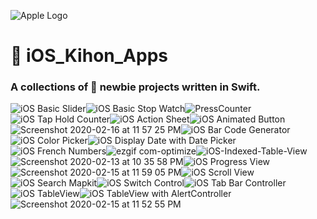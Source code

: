 ![Apple Logo](https://user-images.githubusercontent.com/45048950/73131198-bca1e580-4041-11ea-8f8d-ebfd844f0e64.png)

# 📲 iOS_Kihon_Apps 

### A collections of  newbie projects written in Swift.

![iOS Basic Slider](https://user-images.githubusercontent.com/45048950/74608847-78c16e00-511f-11ea-923e-814464a5c4aa.gif)![iOS Basic Stop Watch](https://user-images.githubusercontent.com/45048950/74952604-74f15c80-543b-11ea-8946-fbcbd8cbde78.gif)![PressCounter](https://user-images.githubusercontent.com/45048950/74591290-af30b780-5051-11ea-93de-7d8b997667b5.gif)![iOS Tap   Hold Counter](https://user-images.githubusercontent.com/45048950/74591404-ae4c5580-5052-11ea-8104-590e62f08de0.gif)![iOS Action Sheet](https://user-images.githubusercontent.com/45048950/74759582-f3bb8d80-52b3-11ea-8dc7-43e4433c7fc5.gif)![iOS Animated Button](https://user-images.githubusercontent.com/45048950/77666890-7d016680-6fbc-11ea-93f8-66ffa8af0dfe.gif)![Screenshot 2020-02-16 at 11 57 25 PM](https://user-images.githubusercontent.com/45048950/74608013-a0610800-5118-11ea-819e-7d9b63ca3fdf.png)![iOS Bar Code Generator](https://user-images.githubusercontent.com/45048950/77667549-52fc7400-6fbd-11ea-8cf5-21110970a871.gif)![iOS Color Picker](https://user-images.githubusercontent.com/45048950/74106615-61283980-4ba3-11ea-969c-9f1923bee626.gif)![iOS Display Date with Date Picker](https://user-images.githubusercontent.com/45048950/75630904-7552da00-5c29-11ea-8d02-f42ea6185a76.gif)![iOS French Numbers](https://user-images.githubusercontent.com/45048950/74254395-5d272380-4d2b-11ea-9154-9c97e7377a8f.gif)![ezgif com-optimize](https://user-images.githubusercontent.com/45048950/74454846-7234bb80-4ebf-11ea-9b98-e26f7c639337.gif)![iOS-Indexed-Table-View](https://user-images.githubusercontent.com/45048950/75095471-00035b80-55d0-11ea-92fd-7c9f0fe6528f.gif)![Screenshot 2020-02-13 at 10 35 58 PM](https://user-images.githubusercontent.com/45048950/74445463-65a96680-4eb1-11ea-8e73-34f6a3b80c1b.png)![iOS Progress View](https://user-images.githubusercontent.com/45048950/74955442-a0764600-543f-11ea-962c-14503683cf0b.gif)![Screenshot 2020-02-15 at 11 59 05 PM](https://user-images.githubusercontent.com/45048950/74591028-30d31600-504f-11ea-8a5e-bc6eb926c123.png)![iOS Scroll View](https://user-images.githubusercontent.com/45048950/74952813-c13c9c80-543b-11ea-908c-55812cd84247.gif)![iOS Search Mapkit](https://user-images.githubusercontent.com/45048950/75435546-24738500-598e-11ea-87c7-9fb884c6aec6.gif)![iOS Switch Control](https://user-images.githubusercontent.com/45048950/74455782-d3a95a00-4ec0-11ea-9d2a-bcd1991b5a04.gif)![iOS Tab Bar Controller](https://user-images.githubusercontent.com/45048950/77451462-ab9e0680-6e2f-11ea-8bb6-8014e17a7678.gif)![iOS TableView](https://user-images.githubusercontent.com/45048950/74168198-5386b880-4c64-11ea-8687-7be9f04818f0.gif)![iOS TableView with AlertController](https://user-images.githubusercontent.com/45048950/75095266-0264b600-55ce-11ea-9eed-1bed0ca817e1.gif)![Screenshot 2020-02-15 at 11 52 55 PM](https://user-images.githubusercontent.com/45048950/74590968-865af300-504e-11ea-85ac-81f11a4b689c.png)
